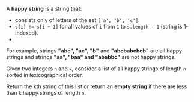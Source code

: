 A **happy string** is a string that:

- consists only of letters of the set `['a', 'b', 'c']`.
- `s[i] != s[i + 1]` for all values of `i` from `1` to `s.length - 1` (string is 1-indexed).
- 
For example, strings **"abc", "ac", "b"** and **"abcbabcbcb"** are all happy strings and strings **"aa", "baa" and "ababbc"** are not happy strings.

Given two integers `n` and `k`, consider a list of all happy strings of length `n` sorted in lexicographical order.

Return the kth string of this list or return an **empty string** if there are less than `k` happy strings of length `n`.

